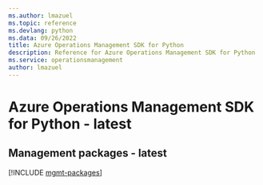 ```yaml
---
ms.author: lmazuel
ms.topic: reference
ms.devlang: python
ms.data: 09/26/2022
title: Azure Operations Management SDK for Python
description: Reference for Azure Operations Management SDK for Python
ms.service: operationsmanagement
author: lmazuel
---
```

# Azure Operations Management SDK for Python - latest

## Management packages - latest
[!INCLUDE [mgmt-packages](operations-management-mgmt-index.md)]